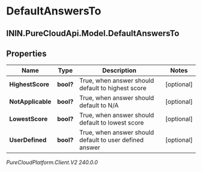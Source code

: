 # DefaultAnswersTo

## ININ.PureCloudApi.Model.DefaultAnswersTo

## Properties

|Name | Type | Description | Notes|
|------------ | ------------- | ------------- | -------------|
| **HighestScore** | **bool?** | True, when answer should default to highest score | [optional] |
| **NotApplicable** | **bool?** | True, when answer should default to N/A | [optional] |
| **LowestScore** | **bool?** | True, when answer should default to lowest score | [optional] |
| **UserDefined** | **bool?** | True, when answer should default to user defined answer | [optional] |



_PureCloudPlatform.Client.V2 240.0.0_
